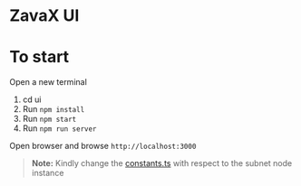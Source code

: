 # ZavaX UI

# To start

Open a new terminal

1. cd ui
2. Run `npm install`
3. Run `npm start`
4. Run `npm run server`

Open browser and browse `http://localhost:3000`

> **Note:** Kindly change the [constants.ts](src/utils/constants.ts) with respect to the subnet node instance

